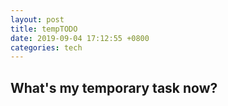 ```yaml
---
layout: post
title: tempTODO
date: 2019-09-04 17:12:55 +0800
categories: tech
---
```


## What's my temporary task now?

<!-- Calculating the theoretical optimization rate when using avx style. -->




